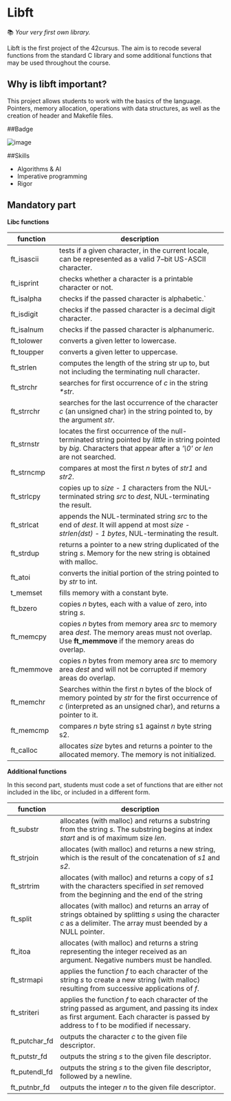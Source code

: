 
# Libft

:books: *Your very first own library.*

Libft is the first project of the 42cursus. The aim is to recode several functions from the standard C library and some additional functions that may be used throughout the course.

## Why is  libft important?

This project allows students to work with the basics of the language. Pointers, memory allocation, operations with data structures, as well as the creation of header and Makefile files.

##Badge

![image](https://user-images.githubusercontent.com/85964972/132143244-c89cd42b-ec35-4bb0-a348-3370efc89db2.png)

##Skills
* Algorithms & AI
* Imperative programming
* Rigor

## Mandatory part
**Libc functions**


| function | description |
|--|--|
|ft_isascii|tests if a given character, in the current locale, can be represented as a valid 7–bit US-ASCII character.        
|ft_isprint         |checks whether a character is a printable character or not.            
|ft_isalpha        |checks if the passed character is alphabetic.`
|ft_isdigit        |checks if the passed character is a decimal digit character.
|ft_isalnum        |checks if the passed character is alphanumeric.
|ft_tolower        |converts a given letter to lowercase.
|ft_toupper        |converts a given letter to uppercase.
|ft_strlen        |computes the length of the string str up to, but not including the terminating null character.
|ft_strchr        |searches for first occurrence of _c_ in the string _*str_.
|ft_strrchr        |searches for the last occurrence of the character _c_ (an unsigned char) in the string pointed to, by the argument _str_.
|ft_strnstr        |locates the first occurrence of the null-terminated string pointed by _little_ in string pointed by _big_. Characters that appear after a _'\0'_ or _len_ are not searched.
|ft_strncmp        |compares at most the first _n_ bytes of _str1_ and _str2_.
|ft_strlcpy        |copies up to _size - 1_ characters from the NUL-terminated string _src_ to _dest_, NUL-terminating the result.
|ft_strlcat       |appends the NUL-terminated string _src_ to the end of _dest_. It will append at most _size - strlen(dst) - 1 bytes_, NUL-terminating the result.
|ft_strdup        |returns a pointer to a new string duplicated of the string _s_. Memory for the new string is obtained with malloc.
|ft_atoi        |converts the initial portion of the string pointed to by _str_ to int.
|t_memset       |fills memory with a constant byte.
|ft_bzero        |copies _n_ bytes, each with a value of zero, into string _s_.
|ft_memcpy        |copies _n_ bytes from memory area _src_ to memory area _dest_. The memory areas must not overlap. Use **ft_memmove** if the memory areas do overlap.
|ft_memmove        |copies _n_ bytes from memory area _src_ to memory area _dest_ and will not be corrupted if memory areas do overlap.
|ft_memchr        |Searches within the first _n_ bytes of the block of memory pointed by _str_ for the first occurrence of _c_ (interpreted as an unsigned char), and returns a pointer to it.
|ft_memcmp       |compares _n_ byte string s1 against _n_ byte string s2.
|ft_calloc        |allocates _size_ bytes and returns a pointer to the allocated memory. The memory is not initialized.

**Additional functions**

In this second part, students must code a set of functions that are either not included in the libc, or included in a different form. 

| function | description |
|--|--|
ft_substr | allocates (with malloc) and returns a substring from the string _s_. The substring begins at index _start_ and is of maximum size _len_. |
| ft_strjoin | allocates (with malloc) and returns a new string, which is the result of the concatenation of _s1_ and _s2_.
| ft_strtrim | allocates (with malloc) and returns a copy of _s1_ with the characters specified in _set_ removed from the beginning and the end of the string
|ft_split| allocates (with malloc) and returns an array of strings obtained by splitting _s_ using the character _c_ as a delimiter. The array must beended by a NULL pointer.
|ft_itoa| allocates (with malloc) and returns a string representing the integer received as an argument. Negative numbers must be handled.
|ft_strmapi| applies the function _f_ to each character of the string _s_ to create a new string (with malloc) resulting from successive applications of _f_.
|ft_striteri| applies the function _f_ to each character of the string passed as argument, and passing its index as first argument. Each character is passed by address to f to be modified if necessary.
|ft_putchar_fd| outputs the character _c_ to the given file descriptor.
|ft_putstr_fd| outputs the string _s_ to the given file descriptor.
|ft_putendl_fd| outputs the string _s_ to the given file descriptor, followed by a newline.
|ft_putnbr_fd| outputs the integer _n_ to the given file descriptor.
